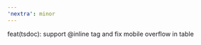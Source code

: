 ```yaml
---
'nextra': minor
---
```


feat(tsdoc): support @inline tag and fix mobile overflow in <TSDoc /> table

